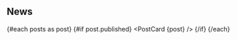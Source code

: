 <script>
  import Head from '$lib/components/head.svelte'
  import PostCard from '$lib/components/post-card.svelte'

  export let data
  let { posts } = data
</script>

<Head title={'OLAC News'} />

## News

{#each posts as post} {#if post.published} <PostCard {post} /> {/if}
{/each}
